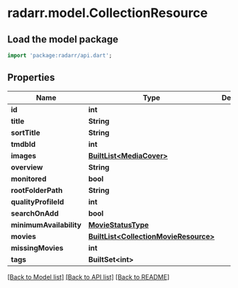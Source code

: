 # radarr.model.CollectionResource

## Load the model package
```dart
import 'package:radarr/api.dart';
```

## Properties
Name | Type | Description | Notes
------------ | ------------- | ------------- | -------------
**id** | **int** |  | [optional] 
**title** | **String** |  | [optional] 
**sortTitle** | **String** |  | [optional] 
**tmdbId** | **int** |  | [optional] 
**images** | [**BuiltList&lt;MediaCover&gt;**](MediaCover.md) |  | [optional] 
**overview** | **String** |  | [optional] 
**monitored** | **bool** |  | [optional] 
**rootFolderPath** | **String** |  | [optional] 
**qualityProfileId** | **int** |  | [optional] 
**searchOnAdd** | **bool** |  | [optional] 
**minimumAvailability** | [**MovieStatusType**](MovieStatusType.md) |  | [optional] 
**movies** | [**BuiltList&lt;CollectionMovieResource&gt;**](CollectionMovieResource.md) |  | [optional] 
**missingMovies** | **int** |  | [optional] 
**tags** | **BuiltSet&lt;int&gt;** |  | [optional] 

[[Back to Model list]](../README.md#documentation-for-models) [[Back to API list]](../README.md#documentation-for-api-endpoints) [[Back to README]](../README.md)


